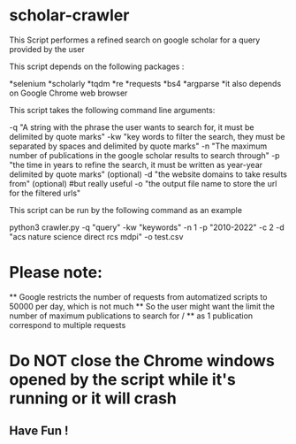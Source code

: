 # scholar-crawler

This Script performes a refined search on google scholar for a query provided by the user

This script depends on the following packages :

*selenium
*scholarly
*tqdm
*re
*requests
*bs4
*argparse
*it also depends on Google Chrome web browser

This script takes the following command line arguments:

-q "A string with the phrase the user wants to search for, it must be delimited by quote marks"
-kw "key words to filter the search, they must be separated by spaces and delimited by quote marks"
-n "The maximum number of publications in the google scholar results to search through"
-p "the time in years to refine the search, it must be written as year-year delimited by quote marks" (optional)
-d "the website domains to take results from" (optional) #but really useful
-o "the output file name to store the url for the filtered urls"

This script can be run by the following command as an example

python3 crawler.py -q "query" -kw "keywords" -n 1 -p "2010-2022" -c 2  -d "acs nature science direct rcs mdpi" -o test.csv

# Please note:

** Google restricts the number of requests from automatized scripts to 50000 per day, which is not much
** So the user might want the limit the number of maximum publications to search for /
** as 1 publication correspond to multiple requests

# Do NOT close the Chrome windows opened by the script while it's running or it will crash


## Have Fun !

